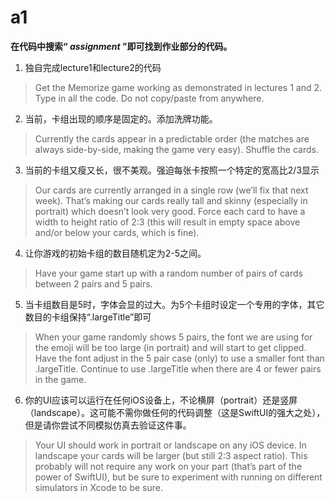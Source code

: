 # a1
**在代码中搜索“ _assignment_ ”即可找到作业部分的代码。**
1. 独自完成lecture1和lecture2的代码
> Get the Memorize game working as demonstrated in lectures 1 and 2. Type in all the code. Do not copy/paste from anywhere.   
2. 当前，卡组出现的顺序是固定的。添加洗牌功能。
> Currently the cards appear in a predictable order (the matches are always side-by-side, making the game very easy). Shuffle the cards.   
3. 当前的卡组又瘦又长，很不美观。强迫每张卡按照一个特定的宽高比2/3显示
> Our cards are currently arranged in a single row (we’ll fix that next week). That’s making our cards really tall and skinny (especially in portrait) which doesn’t look very good. Force each card to have a width to height ratio of 2:3 (this will result in empty space above and/or below your cards, which is fine).   
4. 让你游戏的初始卡组的数目随机定为2-5之间。
> Have your game start up with a random number of pairs of cards between 2 pairs and 5 pairs.   
5. 当卡组数目是5时，字体会显的过大。为5个卡组时设定一个专用的字体，其它数目的卡组保持“.largeTitle”即可
> When your game randomly shows 5 pairs, the font we are using for the emoji will be too large (in portrait) and will start to get clipped. Have the font adjust in the 5 pair case (only) to use a smaller font than .largeTitle. Continue to use .largeTitle when there are 4 or fewer pairs in the game.   
6. 你的UI应该可以运行在任何iOS设备上，不论横屏（portrait）还是竖屏（landscape）。这可能不需你做任何的代码调整（这是SwiftUI的强大之处），但是请你尝试不同模拟仿真去验证这件事。
>  Your UI should work in portrait or landscape on any iOS device. In landscape your cards will be larger (but still 2:3 aspect ratio). This probably will not require any work on your part (that’s part of the power of SwiftUI), but be sure to experiment with running on different simulators in Xcode to be sure.   

